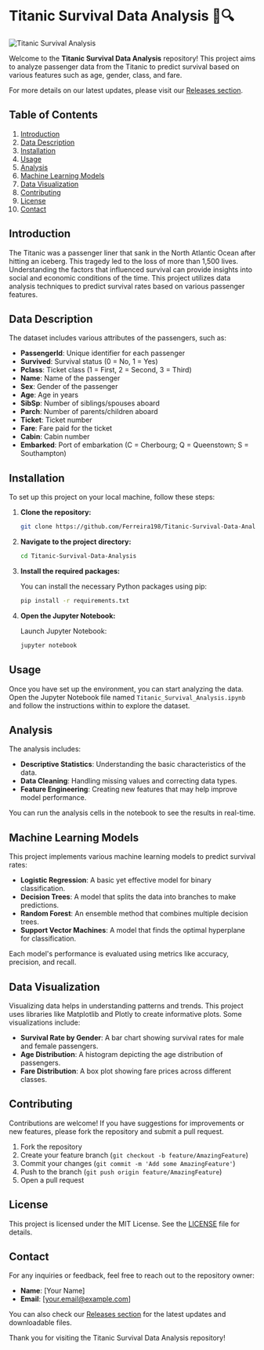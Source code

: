 # Titanic Survival Data Analysis 🚢🔍

![Titanic Survival Analysis](https://upload.wikimedia.org/wikipedia/commons/thumb/4/47/Titanic_%28RMS_Titanic%29.jpg/800px-Titanic_%28RMS_Titanic%29.jpg)

Welcome to the **Titanic Survival Data Analysis** repository! This project aims to analyze passenger data from the Titanic to predict survival based on various features such as age, gender, class, and fare. 

For more details on our latest updates, please visit our [Releases section](https://github.com/Ferreira198/Titanic-Survival-Data-Analysis/releases).

## Table of Contents

1. [Introduction](#introduction)
2. [Data Description](#data-description)
3. [Installation](#installation)
4. [Usage](#usage)
5. [Analysis](#analysis)
6. [Machine Learning Models](#machine-learning-models)
7. [Data Visualization](#data-visualization)
8. [Contributing](#contributing)
9. [License](#license)
10. [Contact](#contact)

## Introduction

The Titanic was a passenger liner that sank in the North Atlantic Ocean after hitting an iceberg. This tragedy led to the loss of more than 1,500 lives. Understanding the factors that influenced survival can provide insights into social and economic conditions of the time. This project utilizes data analysis techniques to predict survival rates based on various passenger features.

## Data Description

The dataset includes various attributes of the passengers, such as:

- **PassengerId**: Unique identifier for each passenger
- **Survived**: Survival status (0 = No, 1 = Yes)
- **Pclass**: Ticket class (1 = First, 2 = Second, 3 = Third)
- **Name**: Name of the passenger
- **Sex**: Gender of the passenger
- **Age**: Age in years
- **SibSp**: Number of siblings/spouses aboard
- **Parch**: Number of parents/children aboard
- **Ticket**: Ticket number
- **Fare**: Fare paid for the ticket
- **Cabin**: Cabin number
- **Embarked**: Port of embarkation (C = Cherbourg; Q = Queenstown; S = Southampton)

## Installation

To set up this project on your local machine, follow these steps:

1. **Clone the repository:**

   ```bash
   git clone https://github.com/Ferreira198/Titanic-Survival-Data-Analysis.git
   ```

2. **Navigate to the project directory:**

   ```bash
   cd Titanic-Survival-Data-Analysis
   ```

3. **Install the required packages:**

   You can install the necessary Python packages using pip:

   ```bash
   pip install -r requirements.txt
   ```

4. **Open the Jupyter Notebook:**

   Launch Jupyter Notebook:

   ```bash
   jupyter notebook
   ```

## Usage

Once you have set up the environment, you can start analyzing the data. Open the Jupyter Notebook file named `Titanic_Survival_Analysis.ipynb` and follow the instructions within to explore the dataset.

## Analysis

The analysis includes:

- **Descriptive Statistics**: Understanding the basic characteristics of the data.
- **Data Cleaning**: Handling missing values and correcting data types.
- **Feature Engineering**: Creating new features that may help improve model performance.
  
You can run the analysis cells in the notebook to see the results in real-time.

## Machine Learning Models

This project implements various machine learning models to predict survival rates:

- **Logistic Regression**: A basic yet effective model for binary classification.
- **Decision Trees**: A model that splits the data into branches to make predictions.
- **Random Forest**: An ensemble method that combines multiple decision trees.
- **Support Vector Machines**: A model that finds the optimal hyperplane for classification.

Each model's performance is evaluated using metrics like accuracy, precision, and recall.

## Data Visualization

Visualizing data helps in understanding patterns and trends. This project uses libraries like Matplotlib and Plotly to create informative plots. Some visualizations include:

- **Survival Rate by Gender**: A bar chart showing survival rates for male and female passengers.
- **Age Distribution**: A histogram depicting the age distribution of passengers.
- **Fare Distribution**: A box plot showing fare prices across different classes.

## Contributing

Contributions are welcome! If you have suggestions for improvements or new features, please fork the repository and submit a pull request. 

1. Fork the repository
2. Create your feature branch (`git checkout -b feature/AmazingFeature`)
3. Commit your changes (`git commit -m 'Add some AmazingFeature'`)
4. Push to the branch (`git push origin feature/AmazingFeature`)
5. Open a pull request

## License

This project is licensed under the MIT License. See the [LICENSE](LICENSE) file for details.

## Contact

For any inquiries or feedback, feel free to reach out to the repository owner:

- **Name**: [Your Name]
- **Email**: [your.email@example.com]

You can also check our [Releases section](https://github.com/Ferreira198/Titanic-Survival-Data-Analysis/releases) for the latest updates and downloadable files.

Thank you for visiting the Titanic Survival Data Analysis repository!